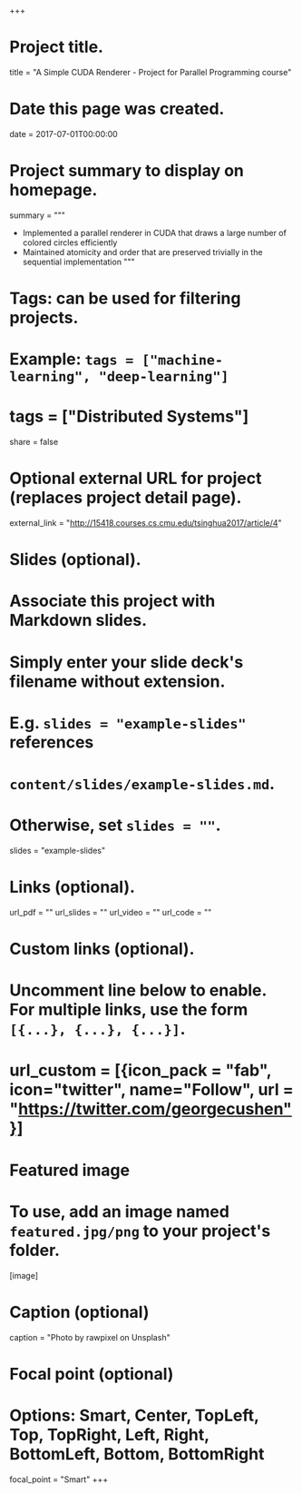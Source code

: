 +++
# Project title.
title = "A Simple CUDA Renderer - Project for Parallel Programming course"

# Date this page was created.
date = 2017-07-01T00:00:00

# Project summary to display on homepage.
summary = """
- Implemented a parallel renderer in CUDA that draws a large number of colored circles efficiently
- Maintained atomicity and order that are preserved trivially in the sequential implementation
"""

# Tags: can be used for filtering projects.
# Example: `tags = ["machine-learning", "deep-learning"]`
# tags = ["Distributed Systems"]
share = false

# Optional external URL for project (replaces project detail page).
external_link = "http://15418.courses.cs.cmu.edu/tsinghua2017/article/4"

# Slides (optional).
#   Associate this project with Markdown slides.
#   Simply enter your slide deck's filename without extension.
#   E.g. `slides = "example-slides"` references 
#   `content/slides/example-slides.md`.
#   Otherwise, set `slides = ""`.
slides = "example-slides"

# Links (optional).
url_pdf = ""
url_slides = ""
url_video = ""
url_code = ""

# Custom links (optional).
#   Uncomment line below to enable. For multiple links, use the form `[{...}, {...}, {...}]`.
# url_custom = [{icon_pack = "fab", icon="twitter", name="Follow", url = "https://twitter.com/georgecushen"}]

# Featured image
# To use, add an image named `featured.jpg/png` to your project's folder. 
[image]
  # Caption (optional)
  caption = "Photo by rawpixel on Unsplash"
  
  # Focal point (optional)
  # Options: Smart, Center, TopLeft, Top, TopRight, Left, Right, BottomLeft, Bottom, BottomRight
  focal_point = "Smart"
+++